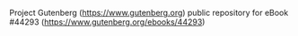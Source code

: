 Project Gutenberg (https://www.gutenberg.org) public repository for eBook #44293 (https://www.gutenberg.org/ebooks/44293)
